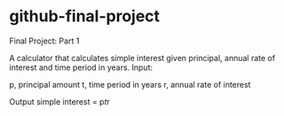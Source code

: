 # github-final-project
Final Project: Part 1

A calculator that calculates simple interest given principal, annual rate of interest and time period in years.
Input:

   p, principal amount
   t, time period in years
   r, annual rate of interest
   
Output
   simple interest = p*t*r
